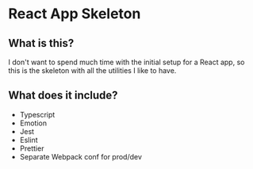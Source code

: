 # React App Skeleton

## What is this?

I don't want to spend much time with the initial setup for a React app, so this is the skeleton with all the utilities I like to have.

## What does it include?

- Typescript
- Emotion
- Jest
- Eslint
- Prettier
- Separate Webpack conf for prod/dev